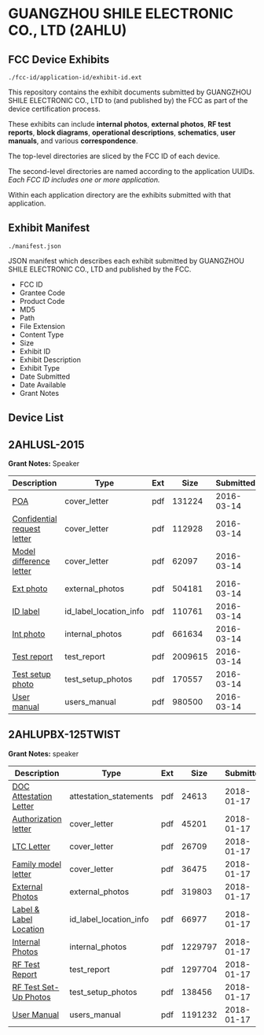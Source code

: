 # GUANGZHOU SHILE ELECTRONIC CO., LTD (2AHLU)
## FCC Device Exhibits

```
./fcc-id/application-id/exhibit-id.ext
```

This repository contains the exhibit documents submitted by GUANGZHOU SHILE ELECTRONIC CO., LTD to (and published by) the FCC as part of the device certification process.

These exhibits can include **internal photos**, **external photos**, **RF test reports**, **block diagrams**, **operational descriptions**, **schematics**, **user manuals**, and various **correspondence**.

The top-level directories are sliced by the FCC ID of each device.

The second-level directories are named according to the application UUIDs. *Each FCC ID includes one or more application.*

Within each application directory are the exhibits submitted with that application. 

## Exhibit Manifest

```
./manifest.json
```

JSON manifest which describes each exhibit submitted by GUANGZHOU SHILE ELECTRONIC CO., LTD and published by the FCC.

- FCC ID
- Grantee Code
- Product Code
- MD5
- Path
- File Extension
- Content Type
- Size
- Exhibit ID
- Exhibit Description
- Exhibit Type
- Date Submitted
- Date Available
- Grant Notes

## Device List
## 2AHLUSL-2015
**Grant Notes:** Speaker

| Description | Type | Ext | Size | Submitted | Available |
| ----------- | ---- | --- | ---- | --------- | --------- |
| [POA](2AHLUSL-2015/cfcc22d5d3a17d4f056fee3bc04f3dbf/2929279.pdf) | cover_letter | pdf | 131224 | 2016-03-14 | 2016-03-15 |
| [Confidential request letter](2AHLUSL-2015/cfcc22d5d3a17d4f056fee3bc04f3dbf/2929280.pdf) | cover_letter | pdf | 112928 | 2016-03-14 | 2016-03-15 |
| [Model difference letter](2AHLUSL-2015/cfcc22d5d3a17d4f056fee3bc04f3dbf/2929281.pdf) | cover_letter | pdf | 62097 | 2016-03-14 | 2016-03-15 |
| [Ext photo](2AHLUSL-2015/cfcc22d5d3a17d4f056fee3bc04f3dbf/2929284.pdf) | external_photos | pdf | 504181 | 2016-03-14 | 2016-03-15 |
| [ID label](2AHLUSL-2015/cfcc22d5d3a17d4f056fee3bc04f3dbf/2929286.pdf) | id_label_location_info | pdf | 110761 | 2016-03-14 | 2016-03-15 |
| [Int photo](2AHLUSL-2015/cfcc22d5d3a17d4f056fee3bc04f3dbf/2929285.pdf) | internal_photos | pdf | 661634 | 2016-03-14 | 2016-03-15 |
| [Test report](2AHLUSL-2015/cfcc22d5d3a17d4f056fee3bc04f3dbf/2929282.pdf) | test_report | pdf | 2009615 | 2016-03-14 | 2016-03-15 |
| [Test setup photo](2AHLUSL-2015/cfcc22d5d3a17d4f056fee3bc04f3dbf/2929283.pdf) | test_setup_photos | pdf | 170557 | 2016-03-14 | 2016-03-15 |
| [User manual](2AHLUSL-2015/cfcc22d5d3a17d4f056fee3bc04f3dbf/2929287.pdf) | users_manual | pdf | 980500 | 2016-03-14 | 2016-03-15 |
## 2AHLUPBX-125TWIST
**Grant Notes:** speaker

| Description | Type | Ext | Size | Submitted | Available |
| ----------- | ---- | --- | ---- | --------- | --------- |
| [DOC Attestation Letter](2AHLUPBX-125TWIST/ecca76dfceec58bfc0bd75e0b0e414b7/3716455.pdf) | attestation_statements | pdf | 24613 | 2018-01-17 | 2018-01-17 |
| [Authorization letter](2AHLUPBX-125TWIST/ecca76dfceec58bfc0bd75e0b0e414b7/3716458.pdf) | cover_letter | pdf | 45201 | 2018-01-17 | 2018-01-17 |
| [LTC Letter](2AHLUPBX-125TWIST/ecca76dfceec58bfc0bd75e0b0e414b7/3716460.pdf) | cover_letter | pdf | 26709 | 2018-01-17 | 2018-01-17 |
| [Family model letter](2AHLUPBX-125TWIST/ecca76dfceec58bfc0bd75e0b0e414b7/3716461.pdf) | cover_letter | pdf | 36475 | 2018-01-17 | 2018-01-17 |
| [External Photos](2AHLUPBX-125TWIST/ecca76dfceec58bfc0bd75e0b0e414b7/3716462.pdf) | external_photos | pdf | 319803 | 2018-01-17 | 2018-01-17 |
| [Label & Label Location](2AHLUPBX-125TWIST/ecca76dfceec58bfc0bd75e0b0e414b7/3716467.pdf) | id_label_location_info | pdf | 66977 | 2018-01-17 | 2018-01-17 |
| [Internal Photos](2AHLUPBX-125TWIST/ecca76dfceec58bfc0bd75e0b0e414b7/3716470.pdf) | internal_photos | pdf | 1229797 | 2018-01-17 | 2018-01-17 |
| [RF Test Report](2AHLUPBX-125TWIST/ecca76dfceec58bfc0bd75e0b0e414b7/3716481.pdf) | test_report | pdf | 1297704 | 2018-01-17 | 2018-01-17 |
| [RF Test Set-Up Photos](2AHLUPBX-125TWIST/ecca76dfceec58bfc0bd75e0b0e414b7/3716483.pdf) | test_setup_photos | pdf | 138456 | 2018-01-17 | 2018-01-17 |
| [User Manual](2AHLUPBX-125TWIST/ecca76dfceec58bfc0bd75e0b0e414b7/3716484.pdf) | users_manual | pdf | 1191232 | 2018-01-17 | 2018-01-17 |
